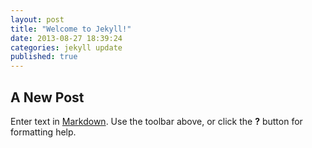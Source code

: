 ```yaml
---
layout: post
title: "Welcome to Jekyll!"
date: 2013-08-27 18:39:24
categories: jekyll update
published: true
---
```


## A New Post

Enter text in [Markdown](http://daringfireball.net/projects/markdown/). Use the toolbar above, or click the **?** button for formatting help.
